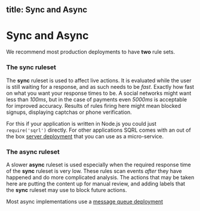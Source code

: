 ## title: Sync and Async

# Sync and Async

We recommend most production deployments to have **two** rule sets.

### The sync ruleset

The **sync** ruleset is used to affect live actions. It is evaluated while the user is still waiting for a response, and as such needs to be _fast_. Exactly how fast on what you want your response times to be. A social networks might want less than _100ms_, but in the case of payments even _5000ms_ is acceptable for improved accuracy. Results of rules firing here might mean blocked signups, displaying captchas or phone verification.

For this if your application is written in Node.js you could just `require('sqrl')` directly. For other applications SQRL comes with an out of the box [server deployment](server.html) that you can use as a micro-service.

### The async ruleset

A slower **async** ruleset is used especially when the required response time of the **sync** ruleset is very low. These rules scan events _after_ they have happened and do more complicated analysis. The actions that may be taken here are putting the content up for manual review, and adding labels that the **sync** ruleset may use to block future actions.

Most async implementations use a [message queue deployment](queue.html)
